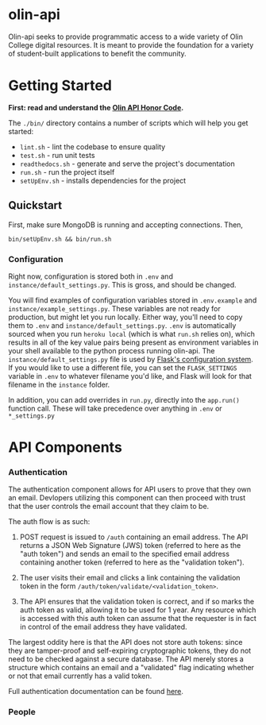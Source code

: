 # olin-api

Olin-api seeks to provide programmatic access to a wide variety of Olin College digital resources. It is meant to provide the foundation for a variety of student-built applications to benefit the community.

# Getting Started

**First: read and understand the [Olin API Honor Code](HONOR-CODE.md).**

The `./bin/` directory contains a number of scripts which will help you get started:

 - `lint.sh` - lint the codebase to ensure quality
 - `test.sh` - run unit tests
 - `readthedocs.sh` - generate and serve the project's documentation
 - `run.sh` - run the project itself
 - `setUpEnv.sh` - installs dependencies for the project

## Quickstart

First, make sure MongoDB is running and accepting connections. Then,

`bin/setUpEnv.sh && bin/run.sh`

### Configuration

Right now, configuration is stored both in `.env` and `instance/default_settings.py`. This is gross, and should be changed.

You will find examples of configuration variables stored in `.env.example` and `instance/example_settings.py`. These variables are not ready for production, but might let you run locally. Either way, you'll need to copy them to `.env` and `instance/default_settings.py`. `.env` is automatically sourced when you run `heroku local` (which is what `run.sh` relies on), which results in all of the key value pairs being present as environment variables in your shell available to the python process running olin-api. The `instance/default_settings.py` file is used by [Flask's configuration system](http://flask.pocoo.org/docs/0.12/config/). If you would like to use a different file, you can set the `FLASK_SETTINGS` variable in `.env` to whatever filename you'd like, and Flask will look for that filename in the `instance` folder.

In addition, you can add overrides in `run.py`, directly into the `app.run()` function call. These will take precedence over anything in `.env` or `*_settings.py`


# API Components

### Authentication

 The authentication component allows for API users to prove that they own an email. Devlopers utilizing this component can then proceed with trust that the user controls the email account that they claim to be.

 The auth flow is as such:

1. POST request is issued to `/auth` containing an email address. The API returns a JSON Web Signature (JWS) token (referred to here as the "auth token") and sends an email to the specified email address containing another token (referred to here as the "validation token").

2. The user visits their email and clicks a link containing the validation token in the form `/auth/token/validate/<validation_token>`.

3. The API ensures that the validation token is correct, and if so marks the auth token as valid, allowing it to be used for 1 year. Any resource which is accessed with this auth token can assume that the requester is in fact in control of the email address they have validated.

The largest oddity here is that the API does not store auth tokens: since they are tamper-proof and self-expiring cryptographic tokens, they do not need to be checked against a secure database. The API merely stores a structure which contains an email and a "validated" flag indicating whether or not that email currently has a valid token.

Full authentication documentation can be found [here](AUTH.md).


### People
